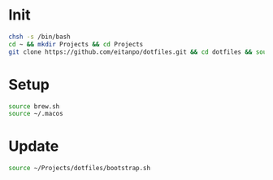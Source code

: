 Init
====
```bash
chsh -s /bin/bash
cd ~ && mkdir Projects && cd Projects
git clone https://github.com/eitanpo/dotfiles.git && cd dotfiles && source bootstrap.sh
```

Setup
=====
```bash
source brew.sh
source ~/.macos
```

Update
======
```bash
source ~/Projects/dotfiles/bootstrap.sh
```
